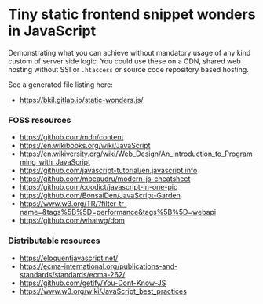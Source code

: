 # Tiny static frontend snippet wonders in JavaScript

Demonstrating what you can achieve without mandatory usage of any kind custom of server side logic. You could use these on a CDN, shared web hosting without SSI or `.htaccess` or source code repository based hosting.

See a generated file listing here:

* https://bkil.gitlab.io/static-wonders.js/

### FOSS resources

* https://github.com/mdn/content
* https://en.wikibooks.org/wiki/JavaScript
* https://en.wikiversity.org/wiki/Web_Design/An_Introduction_to_Programming_with_JavaScript
* https://github.com/javascript-tutorial/en.javascript.info
* https://github.com/mbeaudru/modern-js-cheatsheet
* https://github.com/coodict/javascript-in-one-pic
* https://github.com/BonsaiDen/JavaScript-Garden
* https://www.w3.org/TR/?filter-tr-name=&tags%5B%5D=performance&tags%5B%5D=webapi
* https://github.com/whatwg/dom

### Distributable resources

* https://eloquentjavascript.net/
* https://ecma-international.org/publications-and-standards/standards/ecma-262/
* https://github.com/getify/You-Dont-Know-JS
* https://www.w3.org/wiki/JavaScript_best_practices
